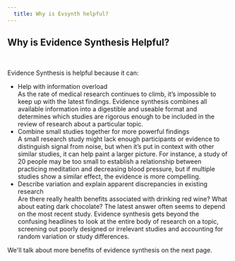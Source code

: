 ```yaml
---
  title: Why is Evsynth helpful?
---
```


## Why is Evidence Synthesis Helpful? 

<br>

Evidence Synthesis is helpful because it can:
<ul>
<li>Help with information overload<br>
As the rate of medical research continues to climb, it’s impossible to keep up with the latest findings. Evidence synthesis combines all available information into a digestible and useable format and determines which studies are rigorous enough to be included in the review of research about a particular topic.</li>
<li>Combine small studies together for more powerful findings<br>
A small research study might lack enough participants or evidence to distinguish signal from noise, but when it’s put in context with other similar studies, it can help paint a larger picture.  For instance, a study of 20 people may be too small to establish a relationship between practicing meditation and decreasing blood pressure, but if multiple studies show a similar effect, the evidence is more compelling.
</li>
<li>Describe variation and explain apparent discrepancies in existing research<br>
Are there really health benefits associated with drinking red wine? What about eating dark chocolate? The latest answer often seems to depend on the most recent study. Evidence synthesis gets beyond the confusing headlines to look at the entire body of research on a topic, screening out poorly designed or irrelevant studies and accounting for random variation or study differences. 
</li></ul>

We'll talk about more benefits of evidence synthesis on the next page.